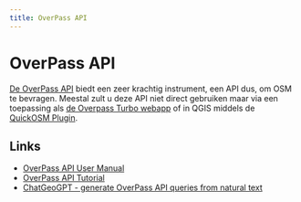 ```yaml
---
title: OverPass API
---
```


# OverPass API

[De OverPass API](https://wiki.openstreetmap.org/wiki/Overpass_API) biedt een zeer krachtig instrument, een API dus, om OSM
te bevragen. Meestal zult u deze API niet direct gebruiken maar via een toepassing als [de Overpass Turbo webapp](https://wiki.openstreetmap.org/wiki/Overpass_turbo) of in
QGIS middels de [QuickOSM Plugin](https://plugins.qgis.org/plugins/QuickOSM/).
 
## Links 

* [OverPass API User Manual](https://dev.overpass-api.de/overpass-doc/en/)
* [OverPass API Tutorial](https://osmlab.github.io/learnoverpass/en/)
* [ChatGeoGPT - generate OverPass API queries from natural text](https://medium.com/earthrisemedia/chatgeopt-exploring-the-future-of-talking-to-our-maps-b1f82903bb05)
